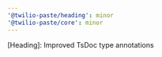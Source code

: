 ```yaml
---
'@twilio-paste/heading': minor
'@twilio-paste/core': minor
---
```


[Heading]: Improved TsDoc type annotations

